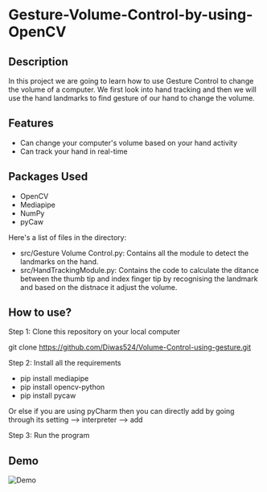 # Gesture-Volume-Control-by-using-OpenCV

## Description
In this project we are going to learn how to use Gesture Control to change the volume of a computer. We first look into hand tracking and then we will use the hand landmarks to find gesture of our hand to change the volume.

## Features
- Can change your computer's volume based on your hand activity
- Can track your hand in real-time

## Packages Used
- OpenCV
- Mediapipe
- NumPy
- pyCaw

Here's a list of files in the directory:

- src/Gesture Volume Control.py: Contains all the module to detect the landmarks on the hand.
- src/HandTrackingModule.py: Contains the code to calculate the ditance between the thumb tip and index finger tip by recognising the landmark and based on the distnace it adjust the volume.

## How to use?
Step 1: Clone this repository on your local computer

git clone https://github.com/Diwas524/Volume-Control-using-gesture.git

Step 2: Install all the requirements
- pip install mediapipe
- pip install opencv-python
- pip install pycaw

Or else if you are using pyCharm then you can directly add by going through its setting --> interpreter --> add

Step 3: Run the program

## Demo
![Demo](https://github.com/debasis-dotcom/Gesture-Volume-Control-by-using-OpenCV/blob/main/Gesture%20Volume%20Control.gif)

